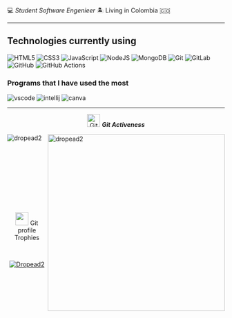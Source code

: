 💻 _Student Software Engenieer_ 🏝️ Living in Colombia 🇨🇴


---


## Technologies currently using

<div>
  <img  alt="HTML5" src="https://img.shields.io/badge/html5-%23E34F26.svg?style=for-the-badge&logo=html5&logoColor=white"/>
  <img  alt="CSS3" src="https://img.shields.io/badge/css3-%231572B6.svg?style=for-the-badge&logo=css3&logoColor=white"/>
  <img  alt="JavaScript" src="https://img.shields.io/badge/javascript-%23323330.svg?style=for-the-badge&logo=javascript&logoColor=%23F7DF1E"/>
  
  <img  alt="NodeJS" src="https://img.shields.io/badge/node.js-%2343853D.svg?style=for-the-badge&logo=node-dot-js&logoColor=white"/>
  <img  alt="MongoDB" src ="https://img.shields.io/badge/MongoDB-%234ea94b.svg?style=for-the-badge&logo=mongodb&logoColor=white"/>
  <img  alt="Git" src="https://img.shields.io/badge/-Git-%23F05032.svg?style=for-the-badge&logo=git&logoColor=%23ffffff"/>
  <img  alt="GitLab" src="https://img.shields.io/badge/-GitLab-FCA121.svg?style=for-the-badge&logo=gitlab"/>
  <img  alt="GitHub" src="https://img.shields.io/badge/-GitHub-181717.svg?style=for-the-badge&logo=github"/>
  <img  alt="GitHub Actions" src="https://img.shields.io/badge/-Github%20Actions-2088FF.svg?style=for-the-badge&logo=github-actions&logoColor=ffffff"/>
</div>

### Programs that I have used the most

<div>
  <img  alt="vscode" src="https://img.shields.io/badge/Visual_Studio_Code-0078D4?style=for-the-badge&logo=visual%20studio%20code&logoColor=white"/> 
  <img  alt="intellij" src="https://img.shields.io/badge/IntelliJ_IDEA-000000.svg?style=for-the-badge&logo=intellij-idea&logoColor=white"/> 
  <img  alt="canva" src="https://img.shields.io/badge/Canva-%2300C4CC.svg?&style=for-the-badge&logo=Canva&logoColor=white"/>
</div>

---


<p align="center">
 <img src="https://media.giphy.com/media/W5eoZHPpUx9sapR0eu/giphy.gif" width="30" alt="Git"/>&nbsp;<i><b>Git Activeness</b></i>
</p>

<p>
 <img align="left" src="https://github-readme-stats.vercel.app/api/top-langs?username=dropead2&langs_count=10&show_icons=true&locale=en&layout=compact&theme=chartreuse-dark" alt="dropead2" />
</p>
<p>&nbsp;<img align="right" src="https://github-readme-stats.vercel.app/api?username=dropead2&show_icons=true&locale=en&theme=chartreuse-dark" alt="dropead2" width="410"/>
</p>

<br><br><br><br><br><br><br><br>

<p align="center">
 <img src="https://media.giphy.com/media/QaMcXSekUWx7aogAUr/giphy.gif" width="30" />&nbsp;Git profile Trophies
</p>
<br>

<p align="center">
 <a href="https://github.com/ryo-ma/github-profile-trophy">
  <img src="https://github-profile-trophy.vercel.app/?username=dropead2&layout=compact&theme=algolia" alt="Dropead2" />
 </a>
</p>
